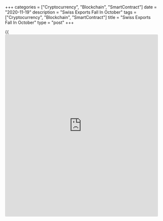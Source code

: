 +++
categories = ["Cryptocurrency", "Blockchain", "SmartContract"]
date = "2020-11-19"
description = "Swiss Exports Fall In October"
tags = ["Cryptocurrency", "Blockchain", "SmartContract"]
title = "Swiss Exports Fall In October"
type = "post"
+++

{{<iframe id="large-banner" src="https://www.bounty.group/#slide=14.0" width="100%" height="600" scrolling="no" style="border: 0px solid rgb(216, 221, 230); border-radius: 3px;">}}

Switzerland's exports fell for the second straight month in October,
data from the Federal Customs Administration showed on Thursday.

Exports decreased by a real 0.5 percent month-on-month in October,
following a 1.8 percent fall in September.

Imports dropped 3.4 percent monthly in October, after a 3.4 percent rise
in the previous month.

Exports and imports of chemical-pharmaceutical products declined in
October.

In nominal [terms](https://www.fintechee.com/terms/), exports fell 0.4 percent in October and imports
decreased 3.3 percent.

The trade surplus increased to CHF 2.871 billion in October from CHF
2.425 billion in the previous month.

According to the Federation of the Swiss Watch Industry, watch exports
declined 7.1 percent year-on-year in October.

In the first ten months of the year, watch exports decreased 25.8
percent year-on-year. This was the sharpest decline recorded in over
last eighty years.

For comments and feedback [contact](https://www.playgroundfx.com/contact/): editorial@rtt[news](https://www.letsplayfx.com/blog/forex-news-website/).com

[Economic News][1]

 **What parts of the world are seeing the best (and worst) economic
performances lately? Click[here][2] to check out our [Econ Scorecard][2]
and find out! See up-to-the-moment [ranking](https://www.playgroundfx.com/blog/crypto-exchange-ranking/)s for the best and worst
performers in [GDP][3], [unemployment rate][4], [inflation][5] and much
more.**

   1. www.rtt[news](https://www.letsplayfx.com/blog/forex-news-website/).com/Content/EconomicNews.aspx
   2. www.rtt[news](https://www.letsplayfx.com/blog/forex-news-website/).com/economic-scorecard/world-rank/PPI/highest-performance.aspx
   3. www.rtt[news](https://www.letsplayfx.com/blog/forex-news-website/).com/economic-scorecard/world-rank/GDP/highest-performance.aspx
   4. www.rtt[news](https://www.letsplayfx.com/blog/forex-news-website/).com/economic-scorecard/world-rank/unemployment-rate/lowest-performance.aspx
   5. www.rtt[news](https://www.letsplayfx.com/blog/forex-news-website/).com/economic-scorecard/world-rank/CPI/highest-performance.aspx